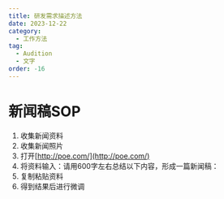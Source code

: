 ```yaml
---
title: 研发需求描述方法
date: 2023-12-22
category:
  - 工作方法
tag:
  - Audition
  - 文字
order: -16
---
```


# 新闻稿SOP

1. 收集新闻资料
2. 收集新闻照片
3. 打开[http://poe.com/](http://poe.com/)
4. 将资料输入：请用600字左右总结以下内容，形成一篇新闻稿：
5. 复制粘贴资料
6. 得到结果后进行微调